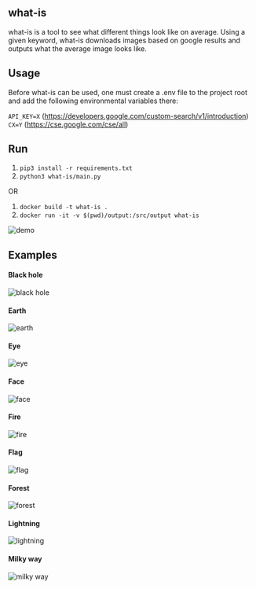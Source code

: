 ## what-is  
what-is is a tool to see what different things look like on average. Using a given keyword, what-is downloads images based on google results and outputs what the average image looks like.  

## Usage  
Before what-is can be used, one must create a .env file to the project root and add the following environmental variables there:  

`API_KEY=X` (https://developers.google.com/custom-search/v1/introduction)  
`CX=Y` (https://cse.google.com/cse/all)  

## Run
1. `pip3 install -r requirements.txt`  
2. `python3 what-is/main.py`  

OR

1. `docker build -t what-is .`
2. `docker run -it -v $(pwd)/output:/src/output what-is`  

![demo](/examples/demo.png)  

## Examples  
#### Black hole  
![black hole](/examples/black_hole.jpg)  
#### Earth
![earth](/examples/earth.jpg)
#### Eye
![eye](/examples/eye.jpg)
#### Face
![face](/examples/face.jpg)
#### Fire
![fire](/examples/fire.jpg)
#### Flag
![flag](/examples/flag.jpg)
#### Forest
![forest](/examples/forest.jpg)
#### Lightning
![lightning](/examples/lightning.jpg)
#### Milky way
![milky way](/examples/milky_way.jpg)
